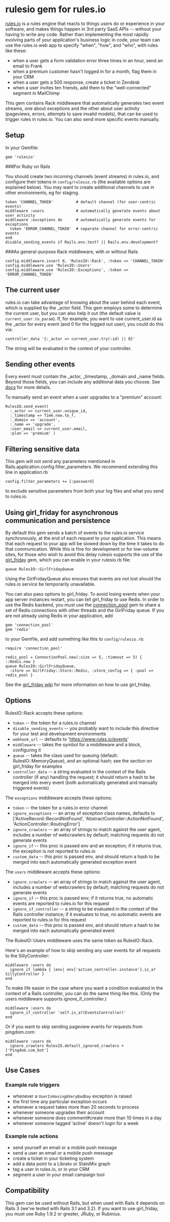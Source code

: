 rulesio gem for rules.io
=========

[rules.io](https://rules.io) is a rules engine that reacts to things users do or experience in your software, and makes things happen in 3rd party SaaS APIs -- without your having to write any code. Rather than implementing the most rapidly evolving parts of your application's business logic in code, your team can use the rules.io web app to specify "when", "how", and "who", with rules like these:

* when a user gets a form validation error three times in an hour, send an email to Frank
* when a premium customer hasn't logged in for a month, flag them in your CRM
* when a user gets a 500 response, create a ticket in Zendesk
* when a user invites ten friends, add them to the "well-connected" segment in MailChimp

This gem contains Rack middleware that automatically generates two event streams, one about exceptions and the other about user activity (pageviews, errors, attempts to save invalid models), that can be used to trigger rules in rules.io. You can also send more specific events manually.

Setup
-----

In your Gemfile:

    gem 'rulesio'

###For Ruby on Rails

You should create two incoming channels (event streams) in rules.io, and configure their tokens in `config/rulesio.rb` (the available options are explained below). You may want to create additional channels to use in other environments, eg for staging.

    token 'CHANNEL_TOKEN'          # default channel (for user-centric events)
    middleware :users              # automatically generate events about user activity
    middleware :exceptions do      # automatically generate events for exceptions
      token 'ERROR_CHANNEL_TOKEN'  # separate channel for error-centric events
    end
    disable_sending_events if Rails.env.test? || Rails.env.development?
    
###As general-purpose Rack middleware, with or without Rails

    config.middleware.insert 0, 'RulesIO::Rack', :token => 'CHANNEL_TOKEN'
    config.middleware.use 'RulesIO::Users'
    config.middleware.use 'RulesIO::Exceptions', :token => 'ERROR_CHANNEL_TOKEN'

The current user
----------------

rules.io can take advantage of knowing about the user behind each event, which is supplied by the \_actor field. This gem employs some to determine the current user, but you can also help it out (the default value is `current_user.to_param`). If, for example, you want to use current_user.id as the \_actor for every event (and 0 for the logged out user), you could do this via:

    controller_data '{:_actor => current_user.try(:id) || 0}'

The string will be evaluated in the context of your controller.

Sending other events
--------------------

Every event must contain the \_actor, \_timestamp, \_domain and \_name fields. Beyond those fields, you can include any additional data you choose. See [docs](https://rules.io/docs) for more details.

To manually send an event when a user upgrades to a "premium" account:

    RulesIO.send_event(
      :_actor => current_user.unique_id,
      :_timestamp => Time.now.to_f,
      :_domain => 'account',
      :_name => 'upgrade',
      :user_email => current_user.email,
      :plan => 'premium' )

Filtering sensitive data
------------------------

This gem will not send any parameters mentioned in Rails.application.config.filter_parameters. We recommend extending this line in application.rb

    config.filter_parameters += [:password]

to exclude sensitive parameters from both your log files and what you send to rules.io.

Using girl_friday for asynchronous communication and persistence
-----------------

By default this gem sends a batch of events to the rules.io service synchronously, at the end of each request to your application. This means that each request to your app will be slowed down by the time it takes to do that communication. While this is fine for development or for low-volume sites, for those who wish to avoid this delay rulesio supports the use of the [girl_friday](https://github.com/mperham/girl_friday) gem, which you can enable in your rulesio.rb file:

    queue RulesIO::GirlFridayQueue

Using the GirlFridayQueue also ensures that events are not lost should the rules.io service be temporarily unavailable.

You can also pass options to girl_friday. To avoid losing events when your app server instances restart, you can tell girl_friday to use Redis. In order to use the Redis backend, you must use the [connection_pool](https://github.com/mperham/connection_pool) gem to share a set of Redis connections with other threads and the GirlFriday queue. If you are not already using Redis in your application, add

    gem 'connection_pool'
    gem 'redis'

to your Gemfile, and add something like this to `config/rulesio.rb`:

    require 'connection_pool'
    
    redis_pool = ConnectionPool.new(:size => 5, :timeout => 5) { ::Redis.new }
    queue RulesIO::GirlFridayQueue, 
      :store => GirlFriday::Store::Redis, :store_config => { :pool => redis_pool }

See the [girl_friday wiki](https://github.com/mperham/girl_friday/wiki) for more information on how to use girl_friday.

Options
-------

RulesIO::Rack accepts these options:

* `token` -- the token for a rules.io channel
* `disable_sending_events` -- you probably want to include this directive for your test and development environments
* `webhook_url` -- defaults to 'https://www.rules.io/events'
* `middleware` -- takes the symbol for a middleware and a block, configuring it
* `queue` -- takes the class used for queuing (default: RulesIO::MemoryQueue), and an optional hash; see the section on girl_friday for examples
* `controller_data` -- a string evaluated in the context of the Rails controller (if any) handling the request; it should return a hash to be merged into every event (both automatically generated and manually triggered events)

The `exceptions` middleware accepts these options:

* `token` -- the token for a rules.io error channel
* `ignore_exceptions` -- an array of exception class names, defaults to ['ActiveRecord::RecordNotFound', 'AbstractController::ActionNotFound', 'ActionController::RoutingError']
* `ignore_crawlers` -- an array of strings to match against the user agent, includes a number of webcrawlers by default; matching requests do not generate events
* `ignore_if` -- this proc is passed env and an exception; if it returns true, the exception is not reported to rules.io
* `custom_data` -- this proc is passed env, and should return a hash to be merged into each automatically generated exception event

The `users` middleware accepts these options:

* `ignore_crawlers` -- an array of strings to match against the user agent, includes a number of webcrawlers by default; matching requests do not generate events
* `ignore_if` -- this proc is passed env; if it returns true, no automatic events are reported to rules.io for this request
* `ignore_if_controller` -- a string to be evaluated in the context of the Rails controller instance; if it evaluates to true, no automatic events are reported to rules.io for this request
* `custom_data` -- this proc is passed env, and should return a hash to be merged into each automatically generated event

The RulesIO::Users middleware uses the same token as RulesIO::Rack.

Here's an example of how to skip sending any user events for all requests to the SillyController:

    middleware :users do
      ignore_if lambda { |env| env['action_controller.instance'].is_a? SillyController }
    end

To make life easier in the case where you want a condition evaluated in the context of a Rails controller, you can do the same thing like this. (Only the users middleware supports ignore_if_controller.)

    middleware :users do
      ignore_if_controller 'self.is_a?(EventsController)'
    end

Or if you want to skip sending pageview events for requests from pingdom.com:

    middleware :users do
      ignore_crawlers RulesIO.default_ignored_crawlers + ['Pingdom.com_bot']
    end

Use Cases
---------

### Example rule triggers

* whenever a `UserIsHavingAVeryBadDay` exception is raised
* the first time any particular exception occurs
* whenever a request takes more than 20 seconds to process
* whenever someone upgrades their account
* whenever someone does comment#create more than 10 times in a day
* whenever someone tagged 'active' doesn't login for a week

### Example rule actions

* send yourself an email or a mobile push message
* send a user an email or a mobile push message
* create a ticket in your ticketing system
* add a data point to a Librato or StatsMix graph
* tag a user in rules.io, or in your CRM
* segment a user in your email campaign tool

Compatibility
-------------

This gem can be used without Rails, but when used with Rails it depends on Rails 3 (we've tested with Rails 3.1 and 3.2). If you want to use girl_friday, you must use Ruby 1.9.2 or greater, JRuby, or Rubinius.
